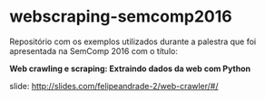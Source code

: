 webscraping-semcomp2016
===========

Repositório com os exemplos utilizados durante a palestra que foi apresentada na SemComp 2016 com o título:

**Web crawling e scraping: Extraindo dados da web com Python**

slide: http://slides.com/felipeandrade-2/web-crawler/#/
